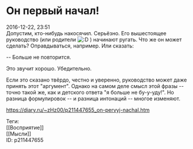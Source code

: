 Он первый начал!
=================

   
 2016-12-22, 23:51   
  Допустим, кто-нибудь накосячил. Серьёзно. Его вышестоящее руководство (или родители ![:D](http://static.diary.ru/picture/1131.gif) ) начинают ругать. Что же он может сделать? Оправдываться, например. Или сказать:   
   
 -- Больше не повторится.   
   
 Это звучит хорошо. Убедительно.   
   
 Если это сказано твёрдо, честно и уверенно, руководство может даже принять этот "аргумент". Однако на самом деле смысл этой фразы -- точно такой же, как и детского ответа "я больше не бу-у-уду!". Но разница формулировок -- и разница интонаций -- многое изменяют.   
    
 <https://diary.ru/~zHz00/p211447655_on-pervyj-nachal.htm>   
   
 Теги:   
 [[Восприятие]]   
 [[Мысли]]   
 ID: p211447655